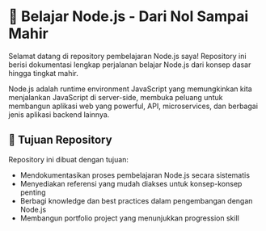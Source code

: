 # 🚀 Belajar Node.js - Dari Nol Sampai Mahir

Selamat datang di repository pembelajaran Node.js saya! Repository ini berisi dokumentasi lengkap perjalanan belajar Node.js dari konsep dasar hingga tingkat mahir. 

Node.js adalah runtime environment JavaScript yang memungkinkan kita menjalankan JavaScript di server-side, membuka peluang untuk membangun aplikasi web yang powerful, API, microservices, dan berbagai jenis aplikasi backend lainnya.

## 🎯 Tujuan Repository

Repository ini dibuat dengan tujuan:
- Mendokumentasikan proses pembelajaran Node.js secara sistematis
- Menyediakan referensi yang mudah diakses untuk konsep-konsep penting
- Berbagi knowledge dan best practices dalam pengembangan dengan Node.js
- Membangun portfolio project yang menunjukkan progression skill
